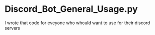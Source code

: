 # Discord_Bot_General_Usage.py
I wrote that code for eveyone who whould want to use for their discord servers
